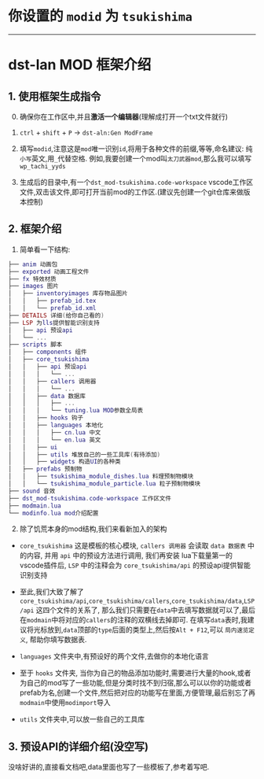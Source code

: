 # 你设置的 `modid` 为 `tsukishima`

***

# dst-lan MOD 框架介绍

## 1. 使用框架生成指令

0. 确保你在工作区中,并且**激活一个编辑器**(理解成打开一个txt文件就行)

1. `ctrl` + `shift` + `P` -> `dst-aln:Gen ModFrame`

2. 填写`modid`,注意这是`mod`唯一识别`id`,将用于各种文件的前缀,等等,命名建议: 纯`小写`英文,用`_`代替空格. 例如,我要创建一个mod叫`太刀武器mod`,那么我可以填写`wp_tachi_yyds`

3. 生成后的目录中,有一个`dst_mod-tsukishima.code-workspace` vscode工作区文件,双击该文件,即可打开当前mod的工作区.(建议先创建一个git仓库来做版本控制)

## 2. 框架介绍

1. 简单看一下结构:

```lua
├── anim 动画包
├── exported 动画工程文件
├── fx 特效材质
├── images 图片
│   ├── inventoryimages 库存物品图片
│   │   ├── prefab_id.tex
│   │   └── prefab_id.xml
├── DETAILS 详细(给你自己看的)
├── LSP 为lls提供智能识别支持
│   ├── api 预设api
│   └── ...
├── scripts 脚本
│   ├── components 组件
│   ├── core_tsukishima
│   │   ├── api 预设api
│   │   │   └── ...
│   │   ├── callers 调用器
│   │   │   └── ...
│   │   ├── data 数据库
│   │   │   ├── ...
│   │   │   └── tuning.lua MOD参数全局表
│   │   ├── hooks 钩子
│   │   ├── languages 本地化
│   │   │   ├── cn.lua 中文
│   │   │   └── en.lua 英文
│   │   ├── ui
│   │   ├── utils 堆放自己的一些工具库(有待添加)
│   │   ├── widgets 构造UI的各种类
│   ├── prefabs 预制物
│   │   ├── tsukishima_module_dishes.lua 料理预制物模块
│   │   └── tsukishima_module_particle.lua 粒子预制物模块
├── sound 音效
├── dst_mod-tsukishima.code-workspace 工作区文件
├── modmain.lua
└── modinfo.lua mod介绍配置
```

2. 除了饥荒本身的mod结构,我们来看新加入的架构

- `core_tsukishima` 这是模板的核心模块, `callers 调用器` 会读取 `data 数据表` 中的内容, 并用 `api` 中的预设方法进行调用, 我们再安装 lua下载量第一的vscode插件后, `LSP` 中的注释会为 `core_tsukishima/api` 的预设api提供智能识别支持

- 至此,我们大致了解了 `core_tsukishima/api`,`core_tsukishima/callers`,`core_tsukishima/data`,`LSP/api` 这四个文件的关系了, 那么我们只需要在`data`中去填写数据就可以了,最后在`modmain`中将对应的`callers`的注释的双横线去掉即可. 在填写`data`表时,我建议将光标放到,`data`顶部的`type`后面的类型上,然后按`Alt + F12`,可以 `局内速览定义`, 帮助你填写数据表.

- `languages` 文件夹中,有预设好的两个文件,去做你的本地化语言

- 至于 `hooks` 文件夹, 当你为自己的物品添加功能时,需要进行大量的hook,或者为自己的mod写了一些功能,但是分类时找不到归宿,那么可以以你的功能或者prefab为名,创建一个文件,然后把对应的功能写在里面,方便管理,最后别忘了再`modmain`中使用`modimport`导入

- `utils` 文件夹中,可以放一些自己的工具库

## 3. 预设API的详细介绍(没空写)

没啥好讲的,直接看文档吧,data里面也写了一些模板了,参考着写吧.